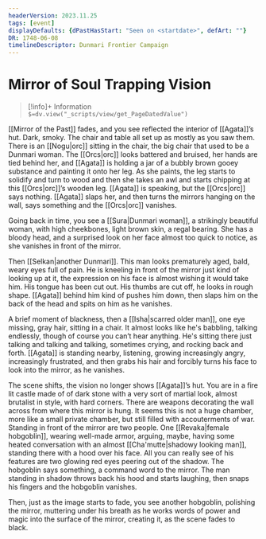 ```yaml
---
headerVersion: 2023.11.25
tags: [event]
displayDefaults: {dPastHasStart: "Seen on <startdate>", defArt: ""}
DR: 1748-06-08
timelineDescriptor: Dunmari Frontier Campaign
---
```

# Mirror of Soul Trapping Vision
>[!info]+ Information  
> `$=dv.view("_scripts/view/get_PageDatedValue")`


[[Mirror of the Past]] fades, and you see reflected the interior of [[Agata]]’s hut. Dark, smoky. The chair and table all set up as mostly as you saw them. There is an [[Nogu|orc]] sitting in the chair, the big chair that used to be a Dunmari woman. The [[Orcs|orc]] looks battered and bruised, her hands are tied behind her, and [[Agata]] is holding a jar of a bubbly brown gooey substance and painting it onto her leg. As she paints, the leg starts to solidify and turn to wood and then she takes an awl and starts chipping at this [[Orcs|orc]]’s wooden leg. [[Agata]] is speaking, but the [[Orcs|orc]] says nothing. [[Agata]] slaps her, and then turns the mirrors hanging on the wall, says something and the [[Orcs|orc]] vanishes.

Going back in time, you see a [[Sura|Dunmari woman]], a strikingly beautiful woman, with high cheekbones, light brown skin, a regal bearing. She has a bloody head, and a surprised look on her face almost too quick to notice, as she vanishes in front of the mirror.

Then [[Selkan|another Dunmari]]. This man looks prematurely aged, bald, weary eyes full of pain. He is kneeling in front of the mirror just kind of looking up at it, the expression on his face is almost wishing it would take him. His tongue has been cut out. His thumbs are cut off, he looks in rough shape. [[Agata]] behind him kind of pushes him down, then slaps him on the back of the head and spits on him as he vanishes. 

A brief moment of blackness, then a [[Isha|scarred older man]], one eye missing, gray hair, sitting in a chair. It almost looks like he's babbling, talking endlessly, though of course you can’t hear anything. He's sitting there just talking and talking and talking, sometimes crying, and rocking back and forth. [[Agata]] is standing nearby, listening, growing increasingly angry, increasingly frustrated, and then grabs his hair and forcibly turns his face to look into the mirror, as he vanishes.

The scene shifts, the vision no longer shows [[Agata]]’s hut. You are in a fire lit castle made of of dark stone with a very sort of martial look, almost brutalist in style, with hard corners. There are weapons decorating the wall across from where this mirror is hung. It seems this is not a huge chamber, more like a small private chamber, but still filled with accouterments of war. Standing in front of the mirror are two people. One [[Revaka|female hobgoblin]], wearing well-made armor, arguing, maybe, having some heated conversation with an almost [[Cha'mutte|shadowy looking man]], standing there with a hood over his face. All you can really see of his features are two glowing red eyes peering out of the shadow. The hobgoblin says something, a command word to the mirror. The man standing in shadow throws back his hood and starts laughing, then snaps his fingers and the hobgoblin vanishes.

Then, just as the image starts to fade, you see another hobgoblin, polishing the mirror, muttering under his breath as he works words of power and magic into the surface of the mirror, creating it, as the scene fades to black. 